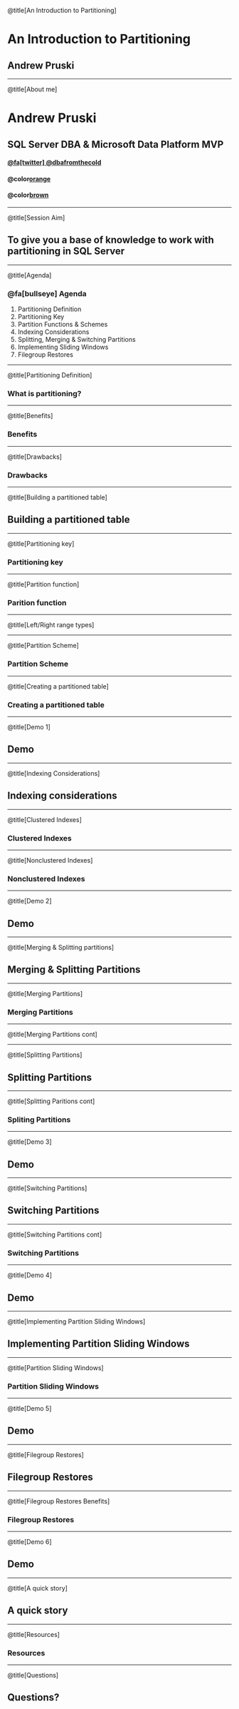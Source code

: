 @title[An Introduction to Partitioning]

# An Introduction to Partitioning

## Andrew Pruski

---

@title[About me]

# Andrew Pruski

## SQL Server DBA & Microsoft Data Platform MVP

#### [@fa[twitter] @dbafromthecold](https://twitter.com/dbafromthecold)
#### @color[orange](dbafromthecold@gmail.com)
#### @color[brown](www.dbafromthecold.com)

---

@title[Session Aim]

## To give you a base of knowledge to work with partitioning in SQL Server

---

@title[Agenda]

### @fa[bullseye] Agenda

1. Partitioning Definition
2. Partitioning Key
3. Partition Functions & Schemes
4. Indexing Considerations
5. Splitting, Merging & Switching Partitions
6. Implementing Sliding Windows
7. Filegroup Restores

---

@title[Partitioning Definition]

### What is partitioning?


---

@title[Benefits]

### Benefits


---

@title[Drawbacks]

### Drawbacks

---

@title[Building a partitioned table]

## Building a partitioned table

---

@title[Partitioning key]

### Partitioning key

---

@title[Partition function]

### Parition function

---

@title[Left/Right range types]


---

@title[Partition Scheme]

### Partition Scheme

---

@title[Creating a partitioned table]

### Creating a partitioned table


---

@title[Demo 1]

## Demo

---


@title[Indexing Considerations]

## Indexing considerations

---


@title[Clustered Indexes]

### Clustered Indexes

---

@title[Nonclustered Indexes]

### Nonclustered Indexes

---

@title[Demo 2]

## Demo

---

@title[Merging & Splitting partitions]

## Merging & Splitting Partitions

---

@title[Merging Partitions]

### Merging Partitions

---

@title[Merging Partitions cont]


---

@title[Splitting Partitions]

## Splitting Partitions

---

@title[Splitting Paritions cont]

### Spliting Partitions

---

@title[Demo 3]

## Demo

---

@title[Switching Partitions]

## Switching Partitions

---

@title[Switching Partitions cont]

### Switching Partitions

---

@title[Demo 4]

## Demo

---

@title[Implementing Partition Sliding Windows]

## Implementing Partition Sliding Windows

---

@title[Partition Sliding Windows]

### Partition Sliding Windows

---

@title[Demo 5]

## Demo

---

@title[Filegroup Restores]

## Filegroup Restores

---

@title[Filegroup Restores Benefits]

### Filegroup Restores

---

@title[Demo 6]

## Demo

---


@title[A quick story]

## A quick story

---


@title[Resources]

### Resources

---


@title[Questions]

## Questions?







